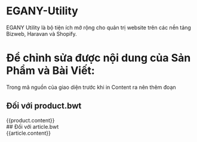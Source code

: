 # EGANY-Utility
EGANY Utility là bộ tiện ích mở rộng cho quản trị website trên các nền tảng Bizweb, Haravan và Shopify.

# Để chỉnh sửa được nội dung của Sản Phẩm và Bài Viết:
Trong mã nguồn của giao diện trước khi in Content ra nên thêm đoạn
## Đối với product.bwt
<div id="egany-content-edit" data-id="{{product.id}}" >
  {{product.content}}
</div>
## Đối với article.bwt 
<div id="egany-content-edit" data-id="{{article.id}}" data-item="article" data-blog="{{blog.id}}" >
  {{article.content}}
</div>
